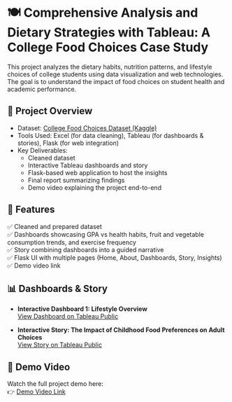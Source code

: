 # 🍽️ Comprehensive Analysis and Dietary Strategies with Tableau: A College Food Choices Case Study

This project analyzes the dietary habits, nutrition patterns, and lifestyle choices of college students using data visualization and web technologies. The goal is to understand the impact of food choices on student health and academic performance.

## 📌 Project Overview

- Dataset: [College Food Choices Dataset (Kaggle)](https://www.kaggle.com/datasets/borapajo/food-choices)
- Tools Used: Excel (for data cleaning), Tableau (for dashboards & stories), Flask (for web integration)
- Key Deliverables:
  - Cleaned dataset
  - Interactive Tableau dashboards and story
  - Flask-based web application to host the insights
  - Final report summarizing findings
  - Demo video explaining the project end-to-end

## 🚀 Features

✅ Cleaned and prepared dataset  
✅ Dashboards showcasing GPA vs health habits, fruit and vegetable consumption trends, and exercise frequency  
✅ Story combining dashboards into a guided narrative  
✅ Flask UI with multiple pages (Home, About, Dashboards, Story, Insights)  
✅ Demo video link  

## 📊 Dashboards & Story

- **Interactive Dashboard 1: Lifestyle Overview**  
  [View Dashboard on Tableau Public](https://public.tableau.com/app/profile/venkata.murali.krishna.nadimidoddi/viz/FoodChoicesProject/Dashboard1?publish=yes)

- **Interactive Story: The Impact of Childhood Food Preferences on Adult Choices**  
  [View Story on Tableau Public](https://public.tableau.com/app/profile/venkata.murali.krishna.nadimidoddi/viz/FoodChoicesProject/Story1?publish=yes)

## 🎥 Demo Video

Watch the full project demo here:  
👉 [Demo Video Link](https://drive.google.com/file/d/1Z3CSoPj-dIvgIudSMfc8xhMClHraopRs/view)



